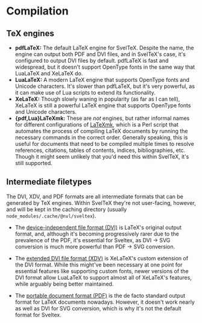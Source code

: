 
# Compilation

## TeX engines

-   **pdfLaTeX:** The default LaTeX engine for SvelTeX. Despite the name, the
    engine can output both PDF and DVI files, and in SvelTeX's case, it's
    configured to output DVI files by default. pdfLaTeX is fast and widespread,
    but it doesn't support OpenType fonts in the same way that LuaLaTeX and
    XeLaTeX do.
-   **LuaLaTeX:** A modern LaTeX engine that supports OpenType fonts and Unicode
    characters. It's slower than pdfLaTeX, but it's very powerful, as it can
    make use of Lua scripts to extend its functionality.
-   **XeLaTeX:** Though slowly waning in popularity (as far as I can tell),
    XeLaTeX is still a powerful LaTeX engine that supports OpenType fonts and
    Unicode characters.
-   **{pdf,Lua}LaTeXmk:** These are _not_ engines, but rather informal names for
    different configurations of [LaTeXmk](https://ctan.org/pkg/latexmk), which
    is a Perl script that automates the process of compiling LaTeX documents by
    running the necessary commands in the correct order. Generally speaking,
    this is useful for documents that need to be compiled multiple times to
    resolve references, citations, tables of contents, indices, bibliographies,
    etc. Though it might seem unlikely that you'd need this within SvelTeX, it's
    still supported.

## Intermediate filetypes

The DVI, XDV, and PDF formats are all intermediate formats that can be generated
by TeX engines. Within SvelTeX they're not user-facing, however, and will be
kept in the caching directory (usually `node_modules/.cache/@nvl/sveltex`).

-   The [device-independent file format (DVI)](https://en.wikipedia.org/wiki/Device_independent_file_format) is LaTeX's original output format, and, although it's becoming progressively rarer due to the prevalence of the PDF, it's essential for Sveltex, as DVI → SVG conversion is much more powerful than PDF → SVG conversion.

-   The [extended DVI file format (XDV)](https://en.wikipedia.org/wiki/XeTeX) is XeLaTeX's custom extension of the DVI format. While this might've been necessary at one point for essential features like supporting custom fonts, newer versions of the DVI format allow LuaLaTeX to support almost all of XeLaTeX's features, while arguably being better maintained.

-   The [portable document format (PDF)](https://en.wikipedia.org/wiki/PDF) is the de facto standard output format for LaTeX documents nowadays. However, it doesn't work nearly as well as DVI for SVG conversion, which is why it's not the default format for Sveltex.
